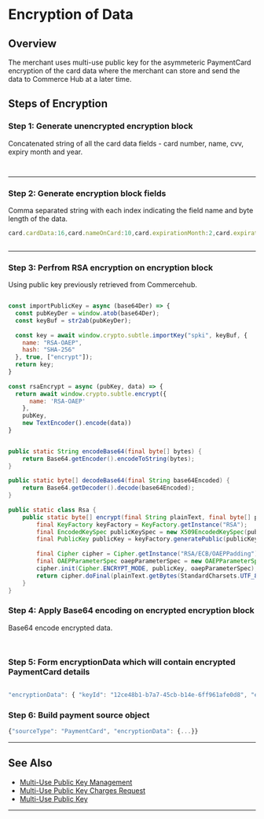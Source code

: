 
# Encryption of Data

## Overview

The merchant uses multi-use public key for the asymmeteric PaymentCard encryption of the card data where the merchant can store and send the data to Commerce Hub at a later time.    

## Steps of Encryption

### Step 1: Generate unencrypted encryption block

Concatenated string of all the card data fields - card number, name, cvv, expiry month and year.

```javascript

```
```java

```
---

### Step 2:  Generate encryption block fields

Comma separated string with each index indicating the field name and byte length of the data.

```Javascript
card.cardData:16,card.nameOnCard:10,card.expirationMonth:2,card.expirationYear:4,card.securityCode:3

```
```java

```
---

### Step 3: Perfrom RSA encryption on encryption block

Using public key previously retrieved from Commercehub.

```javascript

const importPublicKey = async (base64Der) => {
  const pubKeyDer = window.atob(base64Der);
  const keyBuf = str2ab(pubKeyDer);
 
  const key = await window.crypto.subtle.importKey("spki", keyBuf, {
    name: "RSA-OAEP",
    hash: "SHA-256"
  }, true, ["encrypt"]);
  return key;
}
 
const rsaEncrypt = async (pubKey, data) => {
  return await window.crypto.subtle.encrypt({
      name: 'RSA-OAEP'
    },
    pubKey,
    new TextEncoder().encode(data))
}

```
```java

public static String encodeBase64(final byte[] bytes) {
    return Base64.getEncoder().encodeToString(bytes);
}
 
public static byte[] decodeBase64(final String base64Encoded) {
    return Base64.getDecoder().decode(base64Encoded);
}
 
public static class Rsa {
    public static byte[] encrypt(final String plainText, final byte[] publicKeyBytes) throws Exception {
        final KeyFactory keyFactory = KeyFactory.getInstance("RSA");
        final EncodedKeySpec publicKeySpec = new X509EncodedKeySpec(publicKeyBytes);
        final PublicKey publicKey = keyFactory.generatePublic(publicKeySpec);
 
        final Cipher cipher = Cipher.getInstance("RSA/ECB/OAEPPadding");
        final OAEPParameterSpec oaepParameterSpec = new OAEPParameterSpec("SHA-256", "MGF1", new MGF1ParameterSpec("SHA-256"), PSource.PSpecified.DEFAULT);
        cipher.init(Cipher.ENCRYPT_MODE, publicKey, oaepParameterSpec);
        return cipher.doFinal(plainText.getBytes(StandardCharsets.UTF_8));
    }
}
```

### Step 4: Apply Base64 encoding on encrypted encryption block

Base64 encode encrypted data.

```javascript

```
```java

```

### Step 5: Form encryptionData which will contain encrypted PaymentCard details

```Javascript

"encryptionData": { "keyId": "12ce48b1-b7a7-45cb-b14e-6ff961afe0d8", "encryptionType": "RSA", "encryptionBlock": "gYRo6dFgXFIBOsflWrjhoKtOuMgtDgB2BreC...", "encryptionTarget": "card.cardData:16,card.nameOnCard:10,card.expirationMonth:2,card.expirationYear:4,card.securityCode:3" }
```

### Step 6: Build payment source object

```javascript
{"sourceType": "PaymentCard", "encryptionData": {...}}
```
---

## See Also
- [Multi-Use Public Key Management](?path=docs/Online-Mobile-Digital/Secure-Data-Capture/Multi-Use-Public-Key/Multi-Use-Public-Key-Management.md)
- [Multi-Use Public Key Charges Request](?path=docs/Online-Mobile-Digital/Secure-Data-Capture/Multi-Use-Public-Key/Multi-Use-Public-Key-Request.md)
- [Multi-Use Public Key](?path=docs/Online-Mobile-Digital/Secure-Data-Capture/Multi-Use-Public-Key/Multi-Use-Public-Key.md)


---

